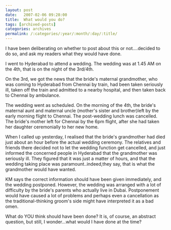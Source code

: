 ```yaml
---
layout: post
date:	2007-02-06 09:28:00
title:  What would you do?
tags: [archived-posts]
categories: archives
permalink: /:categories/:year/:month/:day/:title/
---
```

I have been deliberating on whether to post about this or not....decided to do so, and ask my readers what they would have done.

I went to Hyderabad to attend a wedding. The wedding was at 1.45 AM on the 4th, that is on the night of the 3rd/4th.

On the 3rd, we got the news that the bride's maternal grandmother, who was coming to Hyderabad from Chennai by train, had been taken seriously ill, taken off the train and admitted to a nearby hospital, and then taken back to Chennai by ambulance.

The wedding went as scheduled. On the morning of the 4th, the bride's maternal aunt and maternal uncle (mother's sister and brother)left by the early morning flight to Chennai. The post-wedding lunch was cancelled. The bride's mother left for Chennai by the 6pm flight, after she had taken her daughter ceremonially to her new home.

When I called up yesterday, I realised that the bride's grandmother had died just about an hour before the actual wedding ceremony. The relatives and friends there decided not to let the wedding function get cancelled, and just informed the concerned people in  Hyderabad that the grandmother was seriously ill. They figured that it was just a matter of hours, and that the wedding taking place was paramount..indeed,they say, that is what the grandmother would have wanted.

KM says the correct information should have been given immediately, and the wedding postponed. However, the wedding was arranged with a lot of difficulty by the bride's parents who actually live in Dubai. Postponement would have caused a lot of problems and perhaps even a cancellation as the traditional-thinking  groom's side might have interpreted it as a bad omen. 

What do YOU think should have been done? It is, of course, an abstract question, but still, I wonder...what would I have done at the time?
